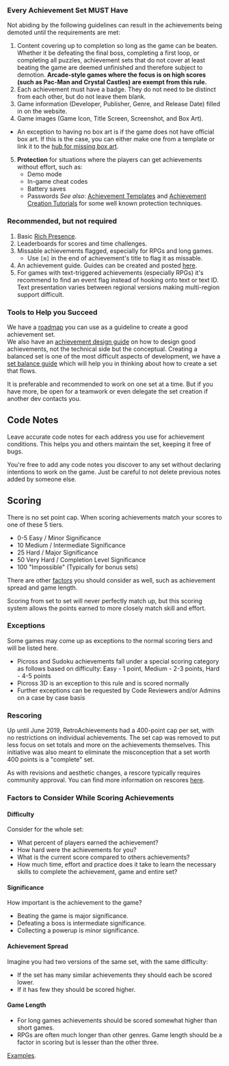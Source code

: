 ### Every Achievement Set MUST Have

Not abiding by the following guidelines can result in the achievements being demoted until the requirements are met:

1. Content covering up to completion so long as the game can be beaten. Whether it be defeating the final boss, completing a first loop, or completing all puzzles, achievement sets that do not cover at least beating the game are deemed unfinished and therefore subject to demotion. **Arcade-style games where the focus is on high scores (such as Pac-Man and Crystal Castles) are exempt from this rule.**
2. Each achievement must have a badge. They do not need to be distinct from each other, but do not leave them blank.
3. Game information (Developer, Publisher, Genre, and Release Date) filled in on the website.
4. Game images (Game Icon, Title Screen, Screenshot, and Box Art).
  - An exception to having no box art is if the game does not have official box art. If this is the case, you can either make one from a template or link it to the [hub for missing box art](https://retroachievements.org/game/10214).
5. **Protection** for situations where the players can get achievements without effort, such as:
	  - Demo mode
	  - In-game cheat codes
	  - Battery saves
	  - Passwords
	  *See also*: [Achievement Templates](/development/achievement-templates/) and [Achievement Creation Tutorials](/development/achievement-creation-tutorials/) for some well known protection techniques.

### Recommended, but not required

1. Basic [Rich Presence](/development/rich-presence/).
2. Leaderboards for scores and time challenges.
3. Missable achievements flagged, especially for RPGs and long games. 
    - Use `[m]` in the end of achievement's title to flag it as missable.
4. An achievement guide. Guides can be created and posted [here](https://github.com/RetroAchievements/guides/wiki). 
5. For games with text-triggered achievements (especially RPGs) it's recommend to find an event flag instead of hooking onto text or text ID. Text presentation varies between regional versions making multi-region support difficult.

### Tools to Help you Succeed

We have a [roadmap](/development/set-development-roadmap/) you can use as a guideline to create a good achievement set.  
We also have an [achievement design guide](/development/design/) on how to design good achievements, not the technical side but the conceptual. Creating a balanced set is one of the most difficult aspects of development, we have a [set balance guide](/development/difficulty-scale-and-balance/) which will help you in thinking about how to create a set that flows.

It is preferable and recommended to work on one set at a time. But if you have more, be open for a teamwork or even delegate the set creation if another dev contacts you.

## Code Notes

Leave accurate code notes for each address you use for achievement conditions. This helps you and others maintain the set, keeping it free of bugs.

You're free to add any code notes you discover to any set without declaring intentions to work on the game. Just be careful to not delete previous notes added by someone else.

## Scoring

There is no set point cap. When scoring achievements match your scores to one of these 5 tiers.

-   0-5 Easy / Minor Significance  
-   10 Medium / Intermediate Significance  
-   25 Hard / Major Significance  
-   50 Very Hard / Completion Level Significance  
-   100 "Impossible" (Typically for bonus sets)  

There are other [factors](#factors-to-consider-while-scoring-achievements) you should consider as well, such as achievement spread and game length.

Scoring from set to set will never perfectly match up, but this scoring system allows the points earned to more closely match skill and effort.

### Exceptions
Some games may come up as exceptions to the normal scoring tiers and will be listed here.
- Picross and Sudoku achievements fall under a special scoring category as follows based on difficulty:
Easy - 1 point,
Medium - 2-3 points,
Hard - 4-5 points
- Picross 3D is an exception to this rule and is scored normally
- Further exceptions can be requested by Code Reviewers and/or Admins on a case by case basis

### Rescoring

Up until June 2019, RetroAchievements had a 400-point cap per set, with no restrictions on individual achievements. The set cap was removed to put less focus on set totals and more on the achievements themselves. This initiative was also meant to eliminate the misconception that a set worth 400 points is a "complete" set. 

As with revisions and aesthetic changes, a rescore typically requires community approval. You can find more information on rescores [here](/guidelines/revision-guidelines/#rescores).

### Factors to Consider While Scoring Achievements

#### Difficulty

Consider for the whole set:

- What percent of players earned the achievement?
- How hard were the achievements for you?
- What is the current score compared to others achievements?
- How much time, effort and practice does it take to learn the necessary skills to complete the achievement, game and entire set?

#### Significance

How important is the achievement to the game?

- Beating the game is major significance.
- Defeating a boss is intermediate significance.
- Collecting a powerup is minor significance.

#### Achievement Spread

Imagine you had two versions of the same set, with the same difficulty:

- If the set has many similar achievements they should each be scored lower.
- If it has few they should be scored higher.

#### Game Length

- For long games achievements should be scored somewhat higher than short games.
- RPGs are often much longer than other genres. Game length should be a factor in scoring but is lesser than the other three.

[Examples](https://retroachievements.org/viewtopic.php?t=9050&c=47755).